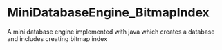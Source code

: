 # MiniDatabaseEngine_BitmapIndex
A mini database engine implemented with java which creates a database and includes creating bitmap index
